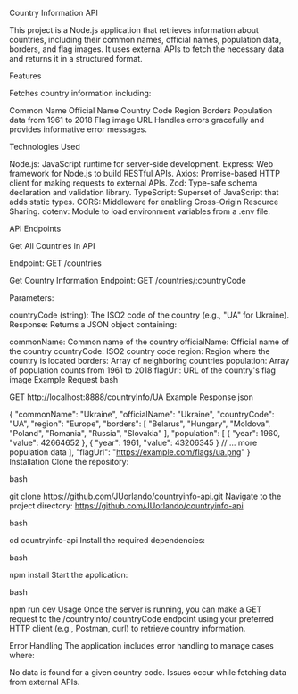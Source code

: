 Country Information API

This project is a Node.js application that retrieves information about countries, including their common names, official names, population data, borders, and flag images. It uses external APIs to fetch the necessary data and returns it in a structured format.

Features

Fetches country information including:

Common Name
Official Name
Country Code
Region
Borders
Population data from 1961 to 2018
Flag image URL
Handles errors gracefully and provides informative error messages.

Technologies Used

Node.js: JavaScript runtime for server-side development.
Express: Web framework for Node.js to build RESTful APIs.
Axios: Promise-based HTTP client for making requests to external APIs.
Zod: Type-safe schema declaration and validation library.
TypeScript: Superset of JavaScript that adds static types.
CORS: Middleware for enabling Cross-Origin Resource Sharing.
dotenv: Module to load environment variables from a .env file.

API Endpoints

Get All Countries in API

Endpoint: GET /countries

Get Country Information
Endpoint: GET /countries/:countryCode

Parameters:

countryCode (string): The ISO2 code of the country (e.g., "UA" for Ukraine).
Response: Returns a JSON object containing:

commonName: Common name of the country
officialName: Official name of the country
countryCode: ISO2 country code
region: Region where the country is located
borders: Array of neighboring countries
population: Array of population counts from 1961 to 2018
flagUrl: URL of the country's flag image
Example Request
bash

GET http://localhost:8888/countryInfo/UA
Example Response
json

{
  "commonName": "Ukraine",
  "officialName": "Ukraine",
  "countryCode": "UA",
  "region": "Europe",
  "borders": [
    "Belarus",
    "Hungary",
    "Moldova",
    "Poland",
    "Romania",
    "Russia",
    "Slovakia"
  ],
  "population": [
    { "year": 1960, "value": 42664652 },
    { "year": 1961, "value": 43206345 }
    // ... more population data
  ],
  "flagUrl": "https://example.com/flags/ua.png"
}
Installation
Clone the repository:

bash

git clone https://github.com/JUorlando/countryinfo-api.git
Navigate to the project directory: https://github.com/JUorlando/countryinfo-api

bash

cd countryinfo-api
Install the required dependencies:

bash

npm install
Start the application:

bash

npm run dev
Usage
Once the server is running, you can make a GET request to the /countryInfo/:countryCode endpoint using your preferred HTTP client (e.g., Postman, curl) to retrieve country information.

Error Handling
The application includes error handling to manage cases where:

No data is found for a given country code.
Issues occur while fetching data from external APIs.
